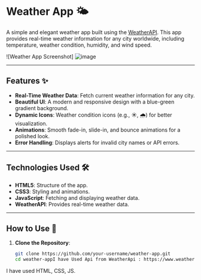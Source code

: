# Weather App 🌤️

A simple and elegant weather app built using the [WeatherAPI](https://www.weatherapi.com/). This app provides real-time weather information for any city worldwide, including temperature, weather condition, humidity, and wind speed.

![Weather App Screenshot]
![image](https://github.com/user-attachments/assets/2685b839-c43e-4291-baa1-9d82bf8460f8)

---

## Features ✨

- **Real-Time Weather Data**: Fetch current weather information for any city.
- **Beautiful UI**: A modern and responsive design with a blue-green gradient background.
- **Dynamic Icons**: Weather condition icons (e.g., ☀️, 🌧️) for better visualization.
- **Animations**: Smooth fade-in, slide-in, and bounce animations for a polished look.
- **Error Handling**: Displays alerts for invalid city names or API errors.

---

## Technologies Used 🛠️

- **HTML5**: Structure of the app.
- **CSS3**: Styling and animations.
- **JavaScript**: Fetching and displaying weather data.
- **WeatherAPI**: Provides real-time weather data.

---

## How to Use 🚀

1. **Clone the Repository**:
   ```bash
   git clone https://github.com/your-username/weather-app.git
   cd weather-appI have Used Api from WeatherApi : https://www.weatherapi.com for my Weather WebApp.
I have used HTML, CSS, JS.

